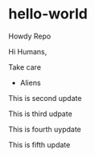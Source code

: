 # hello-world
Howdy Repo

Hi Humans,

Take care

- Aliens

This is second update

This is third udpate
 
 This is fourth uypdate

This is fifth update
